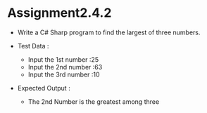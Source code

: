 # Assignment2.4.2

- Write a C# Sharp program to find the largest of three numbers.

- Test Data :
	- Input the 1st number :25
	- Input the 2nd number :63
	- Input the 3rd number :10

- Expected Output :
	- The 2nd Number is the greatest among three